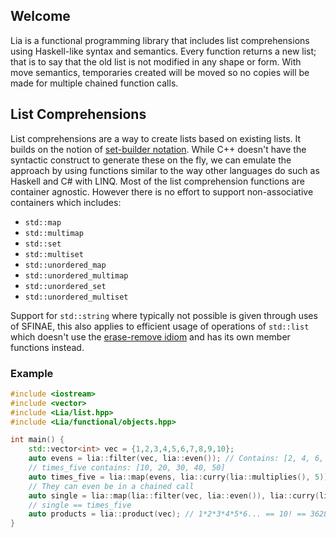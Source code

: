 ## Welcome

Lia is a functional programming library that includes list comprehensions using Haskell-like syntax and semantics. Every function returns a new list; that is to say that the old list is not modified in any shape or form. With move semantics, temporaries created will be moved so no copies will be made for multiple chained function calls.

## List Comprehensions

List comprehensions are a way to create lists based on existing lists. It builds on the notion of [set-builder notation][sbn]. While C++ doesn't have the syntactic construct to generate these on the fly, we can emulate the approach by using functions similar to the way other languages do such as Haskell and C# with LINQ. Most of the list comprehension functions are container agnostic. However there is no effort to support non-associative containers which includes:

- `std::map`
- `std::multimap`
- `std::set`
- `std::multiset`
- `std::unordered_map`
- `std::unordered_multimap`
- `std::unordered_set`
- `std::unordered_multiset`

Support for `std::string` where typically not possible is given through uses of SFINAE, this also applies to efficient usage of operations of `std::list` which doesn't use the [erase-remove idiom][eri] and has its own member functions instead.

[sbn]: https://en.wikipedia.org/wiki/Set-builder_notation
[eri]: https://en.wikipedia.org/wiki/Erase-remove_idiom

### Example

```cpp
#include <iostream>
#include <vector>
#include <Lia/list.hpp>
#include <Lia/functional/objects.hpp>

int main() {
    std::vector<int> vec = {1,2,3,4,5,6,7,8,9,10};
    auto evens = lia::filter(vec, lia::even()); // Contains: [2, 4, 6, 8, 10]
    // times_five contains: [10, 20, 30, 40, 50]
    auto times_five = lia::map(evens, lia::curry(lia::multiplies(), 5)); 
    // They can even be in a chained call
    auto single = lia::map(lia::filter(vec, lia::even()), lia::curry(lia::multiplies(), 5));
    // single == times_five
    auto products = lia::product(vec); // 1*2*3*4*5*6... == 10! == 3628800
}
```
